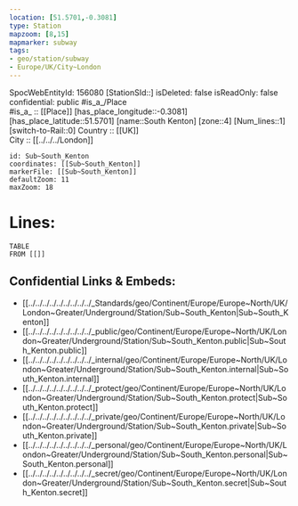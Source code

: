 ```yaml
---
location: [51.5701,-0.3081] 
type: Station 
mapzoom: [8,15] 
mapmarker: subway 
tags:
- geo/station/subway
- Europe/UK/City~London
---
```

SpocWebEntityId: 156080
[StationSId::] 
isDeleted: false
isReadOnly: false
confidential: public
#is_a_/Place  
#is_a_ :: [[Place]] 
[has_place_longitude::-0.3081] 
[has_place_latitude::51.5701] 
[name::South Kenton] 
[zone::4] 
[Num_lines::1] 
[switch-to-Rail::0] 
Country :: [[UK]]  
City :: [[../../../London]]  


```leaflet
id: Sub~South_Kenton
coordinates: [[Sub~South_Kenton]] 
markerFile: [[Sub~South_Kenton]] 
defaultZoom: 11 
maxZoom: 18
```


# Lines: 
```dataview
TABLE 
FROM [[]] 
```

## Confidential Links & Embeds: 
- [[../../../../../../../../../_Standards/geo/Continent/Europe/Europe~North/UK/London~Greater/Underground/Station/Sub~South_Kenton|Sub~South_Kenton]] 
- [[../../../../../../../../../_public/geo/Continent/Europe/Europe~North/UK/London~Greater/Underground/Station/Sub~South_Kenton.public|Sub~South_Kenton.public]] 
- [[../../../../../../../../../_internal/geo/Continent/Europe/Europe~North/UK/London~Greater/Underground/Station/Sub~South_Kenton.internal|Sub~South_Kenton.internal]] 
- [[../../../../../../../../../_protect/geo/Continent/Europe/Europe~North/UK/London~Greater/Underground/Station/Sub~South_Kenton.protect|Sub~South_Kenton.protect]] 
- [[../../../../../../../../../_private/geo/Continent/Europe/Europe~North/UK/London~Greater/Underground/Station/Sub~South_Kenton.private|Sub~South_Kenton.private]] 
- [[../../../../../../../../../_personal/geo/Continent/Europe/Europe~North/UK/London~Greater/Underground/Station/Sub~South_Kenton.personal|Sub~South_Kenton.personal]] 
- [[../../../../../../../../../_secret/geo/Continent/Europe/Europe~North/UK/London~Greater/Underground/Station/Sub~South_Kenton.secret|Sub~South_Kenton.secret]] 
